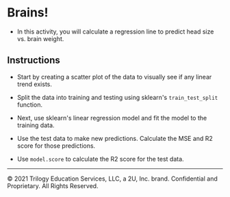 # Brains!

* In this activity, you will calculate a regression line to predict head size vs. brain weight.

## Instructions

* Start by creating a scatter plot of the data to visually see if any linear trend exists.

* Split the data into training and testing using sklearn's `train_test_split` function.

* Next, use sklearn's linear regression model and fit the model to the training data.

* Use the test data to make new predictions. Calculate the MSE and R2 score for those predictions.

* Use `model.score` to calculate the R2 score for the test data.

- - -

© 2021 Trilogy Education Services, LLC, a 2U, Inc. brand. Confidential and Proprietary. All Rights Reserved.
